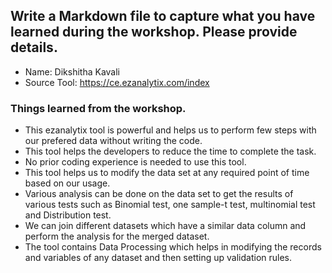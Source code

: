 ## Write a Markdown file to capture what you have learned during the workshop. Please provide details.
- Name: Dikshitha Kavali
- Source Tool: https://ce.ezanalytix.com/index

### Things learned from the workshop.
- This ezanalytix tool is powerful and helps us to perform few steps with our prefered data without writing the code.
- This tool helps the developers to reduce the time to complete the task.
- No prior coding experience is needed to use this tool.
- This tool helps us to modify the data set at any required point of time based on our usage.
- Various analysis can be done on the data set to get the results of various tests such as Binomial test, one sample-t test, multinomial test and Distribution test. 
- We can join different datasets which have a similar data column and perform the analysis for the merged dataset.
- The tool contains Data Processing which helps in modifying the records and variables of any dataset and then setting up validation rules.
